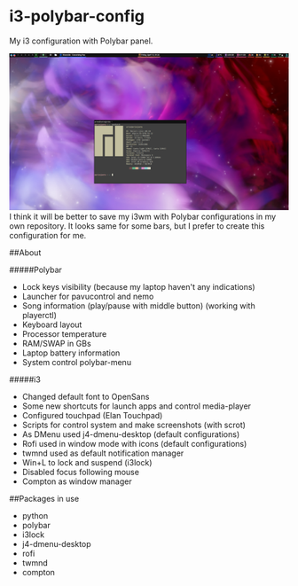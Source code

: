 # i3-polybar-config
My i3 configuration with Polybar panel.

![Desktop demo](https://github.com/AriosJentu/i3-polybar-config/blob/master/demo.png?raw=true "Desktop demo")
I think it will be better to save my i3wm with Polybar configurations in my own repository.
It looks same for some bars, but I prefer to create this configuration for me.

##About

#####Polybar
- Lock keys visibility (because my laptop haven't any indications)
- Launcher for pavucontrol and nemo
- Song information (play/pause with middle button) (working with playerctl)
- Keyboard layout
- Processor temperature
- RAM/SWAP in GBs
- Laptop battery information
- System control polybar-menu

#####i3
- Changed default font to OpenSans
- Some new shortcuts for launch apps and control media-player
- Configured touchpad (Elan Touchpad)
- Scripts for control system and make screenshots (with scrot)
- As DMenu used j4-dmenu-desktop (default configurations)
- Rofi used in window mode with icons (default configurations)
- twmnd used as default notification manager
- Win+L to lock and suspend (i3lock)
- Disabled focus following mouse
- Compton as window manager

##Packages in use
* python
* polybar
* i3lock
* j4-dmenu-desktop
* rofi
* twmnd
* compton